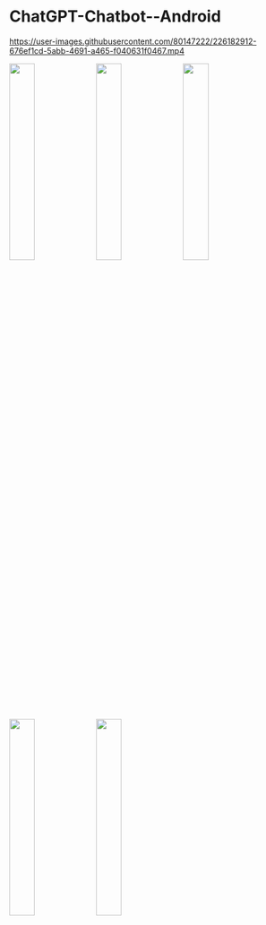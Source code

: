 # ChatGPT-Chatbot--Android




https://user-images.githubusercontent.com/80147222/226182912-676ef1cd-5abb-4691-a465-f040631f0467.mp4


<img src="https://user-images.githubusercontent.com/80147222/226183251-5ab4e88b-208f-425b-a899-37d097d1493d.jpg" width="30%" height="30%">

<img src="https://user-images.githubusercontent.com/80147222/226183260-227071ae-baed-4d96-a640-688d37344210.jpg" width="30%" height="30%">

<img src="https://user-images.githubusercontent.com/80147222/226183263-8a491829-ba3e-4a7c-a58f-a7fa64507b10.jpg" width="30%" height="30%">

<img src="https://user-images.githubusercontent.com/80147222/226183265-7c8feb5d-54eb-487c-ad48-9489022db1e3.jpg" width="30%" height="30%">

<img src="https://user-images.githubusercontent.com/80147222/226183266-f286c196-c30a-4443-8ab6-4f59e831f1a4.jpg" width="30%" height="30%">



